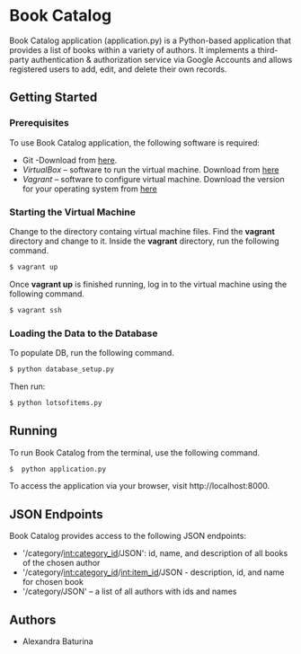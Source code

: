# Book Catalog
Book Catalog application (application.py) is a Python-based application that provides a list of books within a variety of authors. It implements a third-party authentication & authorization service via Google Accounts and allows registered users to add, edit, and delete their own records.
## Getting Started
### Prerequisites
To use Book Catalog application, the following software is required:
  - Git -Download from [here](https://git-scm.com/downloads).
  - *VirtualBox* – software to run the virtual machine. Download from [here](https://www.virtualbox.org/wiki/Download_Old_Builds_5_1)
  - *Vagrant* – software to configure virtual machine. Download the version for your operating system from [here](https://www.vagrantup.com/downloads.html)

### Starting the Virtual Machine
Change to the directory containg virtual machine files. Find the **vagrant** directory and change to it. Inside the **vagrant** directory, run the following command.
```sh
$ vagrant up
```
Once **vagrant up** is finished running, log in to the virtual machine using the following command.
```sh
$ vagrant ssh
```
### Loading the Data to the Database
To populate DB, run the following command.
```sh
$ python database_setup.py
```
Then run:
```sh
$ python lotsofitems.py
```
## Running
To run Book Catalog from the terminal, use the following command.
```sh
$  python application.py
```
To access the application via your browser, visit http://localhost:8000.
## JSON Endpoints
Book Catalog provides access to the following JSON endpoints:
- '/category/<int:category_id>/JSON': id, name, and description of all books of the chosen author
- '/category/<int:category_id>/<int:item_id>/JSON - description, id, and name for chosen book
- '/category/JSON' – a list of all authors with ids and names

## Authors
  + Alexandra Baturina
